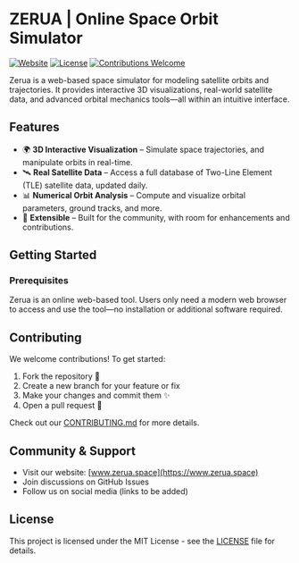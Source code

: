 # ZERUA | Online Space Orbit Simulator

[![Website](https://img.shields.io/badge/Website-www.zerua.space-blue)](https://www.zerua.space)
[![License](https://img.shields.io/github/license/abolfazlshirazi/zerua)](LICENSE)
[![Contributions Welcome](https://img.shields.io/badge/Contributions-Welcome-brightgreen)](CONTRIBUTING.md)

Zerua is a web-based space simulator for modeling satellite orbits and trajectories. It provides interactive 3D visualizations, real-world satellite data, and advanced orbital mechanics tools—all within an intuitive interface. 

## Features

- 🌍 **3D Interactive Visualization** – Simulate space trajectories, and manipulate orbits in real-time.
- 🛰️ **Real Satellite Data** – Access a full database of Two-Line Element (TLE) satellite data, updated daily.
- 📊 **Numerical Orbit Analysis** – Compute and visualize orbital parameters, ground tracks, and more.
- 🔗 **Extensible** – Built for the community, with room for enhancements and contributions.

## Getting Started

### Prerequisites
Zerua is an online web-based tool. Users only need a modern web browser to access and use the tool—no installation or additional software required.

## Contributing
We welcome contributions! To get started:
1. Fork the repository 🍴
2. Create a new branch for your feature or fix
3. Make your changes and commit them ✨
4. Open a pull request 📩

Check out our [CONTRIBUTING.md](CONTRIBUTING.md) for more details.

## Community & Support
- Visit our website: [www.zerua.space](https://www.zerua.space)
- Join discussions on GitHub Issues
- Follow us on social media (links to be added)

## License  
This project is licensed under the MIT License - see the [LICENSE](LICENSE) file for details.
